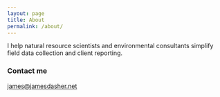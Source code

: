 ```yaml
---
layout: page
title: About
permalink: /about/
---
```


I help natural resource scientists and environmental consultants simplify field data collection and client reporting.

### Contact me

[james@jamesdasher.net](mailto:james@jamesdasher.net)
